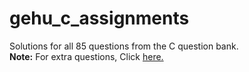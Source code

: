 # gehu_c_assignments

Solutions for all 85 questions from the C question bank.  
**Note:** For extra questions, Click [here.](./extras/extra.md)
